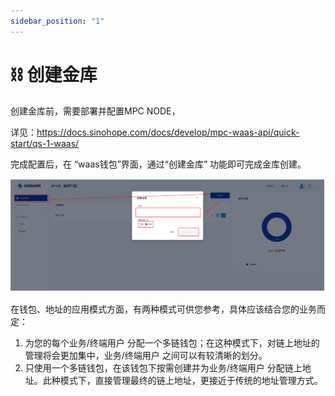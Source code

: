 ```yaml
---
sidebar_position: "1"
---
```

# ⛓ 创建金库

创建金库前，需要部署并配置MPC NODE，

详见：<https://docs.sinohope.com/docs/develop/mpc-waas-api/quick-start/qs-1-waas/>

完成配置后，在 “waas钱包”界面，通过“创建金库” 功能即可完成金库创建。

![](<../images/assets/waas-create-vault-zh.png>)

在钱包、地址的应用模式方面，有两种模式可供您参考，具体应该结合您的业务而定：

1. 为您的每个业务/终端用户 分配一个多链钱包；在这种模式下，对链上地址的管理将会更加集中，业务/终端用户 之间可以有较清晰的划分。
2. 只使用一个多链钱包，在该钱包下按需创建并为业务/终端用户 分配链上地址。此种模式下，直接管理最终的链上地址，更接近于传统的地址管理方式。
